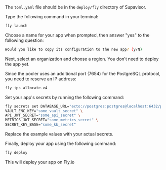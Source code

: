 The `toml.yaml` file should be in the `deploy/fly` directory of Supavisor.

Type the following command in your terminal:

```bash
fly launch
```

Choose a name for your app when prompted, then answer "yes" to the following
question:

```bash
Would you like to copy its configuration to the new app? (y/N)
```

Next, select an organization and choose a region. You don't need to deploy the
app yet.

Since the pooler uses an additional port (7654) for the PostgreSQL protocol, you
need to reserve an IP address:

```bash
fly ips allocate-v4
```

Set your app's secrets by running the following command:

```bash
fly secrets set DATABASE_URL="ecto://postgres:postgres@localhost:6432/postgres" \
VAULT_ENC_KEY="some_vault_secret" \
API_JWT_SECRET="some_api_secret" \
METRICS_JWT_SECRET="some_metrics_secret" \
SECRET_KEY_BASE="some_kb_secret"
```

Replace the example values with your actual secrets.

Finally, deploy your app using the following command:

```bash
fly deploy
```

This will deploy your app on Fly.io
